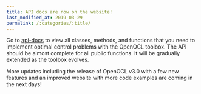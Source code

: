 ```yaml
---
title: API docs are now on the website!
last_modified_at: 2019-03-29
permalink: /:categories/:title/
---
```


Go to [api-docs](/api-docs/) to view all classes, methods, and functions that you need to implement optimal control problems with the OpenOCL toolbox. The API should be almost complete for all public functions. It will be gradually extended as the toolbox evolves.

More updates including the release of OpenOCL v3.0 with a few new features and an improved website with more code examples are coming in the next days!

